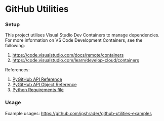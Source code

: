 # GitHub Utilities

### Setup

This project utilises Visual Studio Dev Containers to manage dependencies. For more information on VS Code Development Containers, see the following:
1. https://code.visualstudio.com/docs/remote/containers
2. https://code.visualstudio.com/learn/develop-cloud/containers

References:
1. [PyGitHub API Reference](https://pygithub.readthedocs.io/en/latest/apis.html)
2. [PyGitHub API Object Reference](https://pygithub.readthedocs.io/en/latest/github_objects.html)
3. [Python Requirements file](https://pip.pypa.io/en/stable/reference/requirements-file-format/)

### Usage 

Example usages: https://github.com/jpshrader/github-utilities-examples
